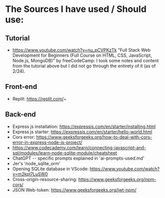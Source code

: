 # The Sources I have used / Should use:

## Tutorial
- https://www.youtube.com/watch?v=nu_pCVPKzTk
"Full Stack Web Development for Beginners (Full Course on HTML, CSS, JavaScript, Node.js, MongoDB)" by freeCodeCamp: I took some notes and content from the tutorial above but I did not go through the entirety of it (as of 2/24). 

## Front-end
- Replit: https://replit.com/~

## Back-end 
- Express js installation: https://expressjs.com/en/starter/installing.html
- Express js starter: https://expressjs.com/en/starter/hello-world.html
- Cors error: https://www.geeksforgeeks.org/how-to-deal-with-cors-error-in-express-node-js-project/
- https://www.codecademy.com/learn/connecting-javascript-and-sql/modules/learn-node-sqlite-module/cheatsheet
- ChatGPT -- specific prompts explained in 'ai-prompts-used.md'
- Jer's 'node_sqlite_orm'
- Opening SQLite database in VScode: https://www.youtube.com/watch?v=m2kpl7LuSW0
- Cross-origin-resource-sharing: https://www.geeksforgeeks.org/npm-cors/
- JSON Web-token: https://www.geeksforgeeks.org/jwt-npm/
